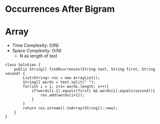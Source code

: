 # Occurrences After Bigram
# Array
* Time Complexity: O(N)
* Space Complexity: O(N)
    * N as length of text
```
class Solution {
    public String[] findOcurrences(String text, String first, String second) {
        List<String> res = new ArrayList();
        String[] words = text.split(" ");
        for(int i = 1; i+1< words.length; i++){
            if(words[i-1].equals(first) && words[i].equals(second)){
                res.add(words[i+1]);
            }
        }
        return res.stream().toArray(String[]::new);
    }
}
```